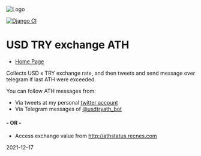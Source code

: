![Logo](https://encrypted-tbn0.gstatic.com/images?q=tbn:ANd9GcQTpFp7xujian_jIJCSdxZyLAKfpI98Ol6ATg&usqp=CAU)

[![Django CI](https://github.com/RecNes/ath_status/actions/workflows/django.yml/badge.svg?branch=main)](https://github.com/RecNes/ath_status/actions/workflows/django.yml)


# USD TRY exchange ATH
- [Home Page](http://athstatus.recnes.com)

Collects USD x TRY exchange rate, and then tweets and send message over telegram if last ATH were exceeded.

You can follow ATH messages from:

 - Via tweets at my personal [twitter account](https://twitter.com/Sencer_H)
 - Via Telegram messages of [@usdtryath_bot](https://web.telegram.org/z/#2135169088)
 
#### - OR -

 - Access exchange value from http://athstatus.recnes.com

2021-12-17 
